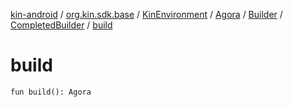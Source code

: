 [kin-android](../../../../../index.md) / [org.kin.sdk.base](../../../../index.md) / [KinEnvironment](../../../index.md) / [Agora](../../index.md) / [Builder](../index.md) / [CompletedBuilder](index.md) / [build](./build.md)

# build

`fun build(): Agora`